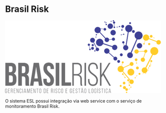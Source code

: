 <!-- TITLE: Integração Brasil Risk -->
<!-- SUBTITLE: A quick summary of Integracao Brasil Risk -->

# Brasil Risk
![Logo](/uploads/logo.png "Logo")

O sistema ESL possui integração via web service com o serviço de monitoramento Brasil Risk.

